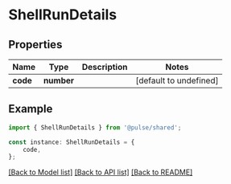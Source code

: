 # ShellRunDetails


## Properties

Name | Type | Description | Notes
------------ | ------------- | ------------- | -------------
**code** | **number** |  | [default to undefined]

## Example

```typescript
import { ShellRunDetails } from '@pulse/shared';

const instance: ShellRunDetails = {
    code,
};
```

[[Back to Model list]](../README.md#documentation-for-models) [[Back to API list]](../README.md#documentation-for-api-endpoints) [[Back to README]](../README.md)
